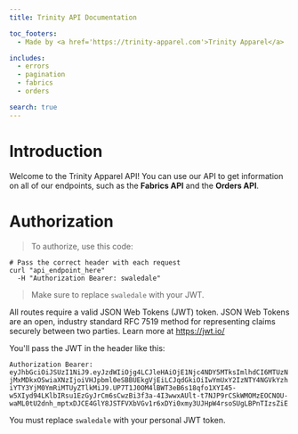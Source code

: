 ```yaml
---
title: Trinity API Documentation

toc_footers:
  - Made by <a href='https://trinity-apparel.com'>Trinity Apparel</a>

includes:
  - errors
  - pagination
  - fabrics
  - orders

search: true
---
```


# Introduction

Welcome to the Trinity Apparel API! You can use our API to get information on all of our endpoints, such as the **Fabrics API** and the **Orders API**.

# Authorization

> To authorize, use this code:

```shell
# Pass the correct header with each request
curl "api_endpoint_here"
  -H "Authorization Bearer: swaledale"
```

> Make sure to replace `swaledale` with your JWT.

All routes require a valid JSON Web Tokens (JWT) token. JSON Web Tokens are an open, industry standard RFC 7519 method for representing claims securely between two parties. Learn more at <a href='https://jwt.io/'>https://jwt.io/</a>

You'll pass the JWT in the header like this:

`Authorization Bearer: eyJhbGciOiJSUzI1NiJ9.eyJzdWIiOjg4LCJleHAiOjE1Njc4NDY5MTksImlhdCI6MTUzNjMxMDkxOSwiaXNzIjoiVHJpbml0eSBBUEkgVjEiLCJqdGkiOiIwYmUxY2IzNTY4NGVkYzhiYTY3YjM0YmRiMTUyZTlkMiJ9.UP7T1J0OM4lBWT3eB6s18qfo1XYI45-w5XIyd94LKlbIRsu1EzGyJrCm6sCwzBi3f3a-4I3wwxAUlt-t7NJP9rCSkWMOMzEOCNOU-waML0tU2dnh_mptxDJCE4GlY8JSTFVXbVGv1r6xDYi0xmy3UJHpW4rsoSUgLBPnTIzsZiE`

<aside class="notice">
You must replace <code>swaledale</code> with your personal JWT token. 
</aside>
